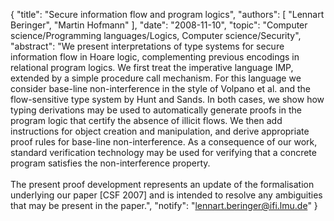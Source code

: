 {
    "title": "Secure information flow and program logics",
    "authors": [
        "Lennart Beringer",
        "Martin Hofmann"
    ],
    "date": "2008-11-10",
    "topic": "Computer science/Programming languages/Logics, Computer science/Security",
    "abstract": "We present interpretations of type systems for secure information flow in Hoare logic, complementing previous encodings in relational program logics. We first treat the imperative language IMP, extended by a simple procedure call mechanism. For this language we consider base-line non-interference in the style of Volpano et al. and the flow-sensitive type system by Hunt and Sands. In both cases, we show how typing derivations may be used to automatically generate proofs in the program logic that certify the absence of illicit flows. We then add instructions for object creation and manipulation, and derive appropriate proof rules for base-line non-interference. As a consequence of our work, standard verification technology may be used for verifying that a concrete program satisfies the non-interference property.<br><br>The present proof development represents an update of the formalisation underlying our paper [CSF 2007] and is intended to resolve any ambiguities that may be present in the paper.",
    "notify": "lennart.beringer@ifi.lmu.de"
}